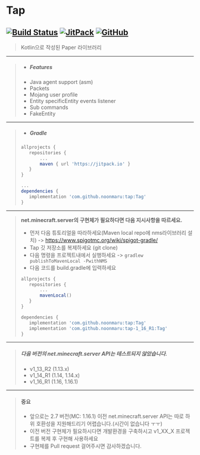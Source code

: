 # Tap

[![Build Status](https://travis-ci.org/noonmaru/tap.svg?branch=master)](https://travis-ci.org/noonmaru/tap)
[![JitPack](https://jitpack.io/v/noonmaru/tap.svg)](https://jitpack.io/#noonmaru/tap)
[![GitHub](https://img.shields.io/github/license/noonmaru/tap)](https://github.com/noonmaru/tap/blob/master/LICENSE)
---
> Kotlin으로 작성된 Paper 라이브러리
---
> * ##### Features
>  * Java agent support (asm)
>  * Packets
>  * Mojang user profile
>  * Entity specificEntity events listener
>  * Sub commands
>  * FakeEntity
---
> * ##### Gradle
>```groovy
>allprojects {
>    repositories {
>        ...
>        maven { url 'https://jitpack.io' }
>    }
>}
>
>...
>dependencies {
>    implementation 'com.github.noonmaru:tap:Tag'
>}
>```
---
>**net.minecraft.server의 구현체가 필요하다면 다음 지시사항을 따르세요.**
>* 먼저 다음 튜토리얼을 따라하세요(Maven local repo에 nms라이브러리 설치) -> https://www.spigotmc.org/wiki/spigot-gradle/
>* Tap 깃 저장소를 복제하세요 (git clone)
>* 다음 명령을 프로젝트내에서 실행하세요 -> `gradlew publishToMavenLocal -PwithNMS`
>* 다음 코드를 build.gradle에 입력하세요
>```groovy
>allprojects {
>    repositories {
>        ...
>        mavenLocal()
>    }
>}
>```
>```groovy
>dependencies {
>    implementation 'com.github.noonmaru:tap:Tag'
>    implementation 'com.github.noonmaru:tap-1_16_R1:Tag'
>}
>```
---
> ##### 다음 버전의 net.minecraft.server API는 테스트되지 않았습니다.
> * v1_13_R2 (1.13.x)
> * v1_14_R1 (1.14, 1.14.x)
> * v1_16_R1 (1.16, 1.16.1)
---
> #### 중요
> * 앞으로는 2.7 버전(MC: 1.16.1) 이전 net.minecraft.server API는 따로 하위 호환성을 지원해드리기 어렵습니다.(시간이 없습니다 ㅜㅜ)
> * 이전 버전 구현체가 필요하시다면 개발환경을 구축하시고 v1_XX_X 프로젝트를 복제 후 구현해 사용하세요
> * 구현체를 Pull request 걸어주시면 감사하겠습니다.